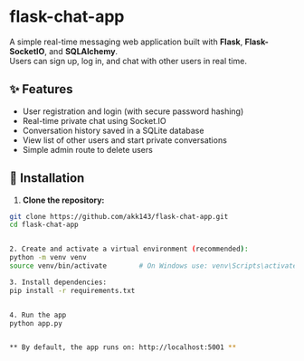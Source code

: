 # flask-chat-app

A simple real-time messaging web application built with **Flask**, **Flask-SocketIO**, and **SQLAlchemy**.  
Users can sign up, log in, and chat with other users in real time.

## ✨ Features
- User registration and login (with secure password hashing)
- Real-time private chat using Socket.IO
- Conversation history saved in a SQLite database
- View list of other users and start private conversations
- Simple admin route to delete users

## 🚀 Installation

1. **Clone the repository:**
```bash
git clone https://github.com/akk143/flask-chat-app.git
cd flask-chat-app


2. Create and activate a virtual environment (recommended):
python -m venv venv
source venv/bin/activate        # On Windows use: venv\Scripts\activate

3. Install dependencies:
pip install -r requirements.txt


4. Run the app
python app.py


** By default, the app runs on: http://localhost:5001 **